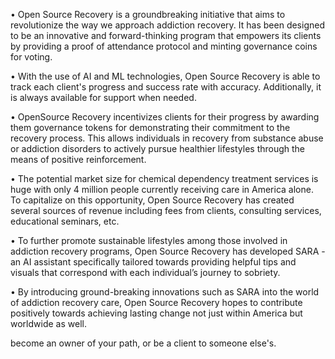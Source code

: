
• Open Source Recovery is a groundbreaking initiative that aims to revolutionize the way we approach addiction recovery. It has been designed to be an innovative and forward-thinking program that empowers its clients by providing a proof of attendance protocol and minting governance coins for voting. 

• With the use of AI and ML technologies, Open Source Recovery is able to track each client's progress and success rate with accuracy. Additionally, it is always available for support when needed. 

• OpenSource Recovery incentivizes clients for their progress by awarding them governance tokens for demonstrating their commitment to the recovery process. This allows individuals in recovery from substance abuse or addiction disorders to actively pursue healthier lifestyles through the means of positive reinforcement.

• The potential market size for chemical dependency treatment services is huge with only 4 million people currently receiving care in America alone. To capitalize on this opportunity, Open Source Recovery has created several sources of revenue including fees from clients, consulting services, educational seminars, etc. 

• To further promote sustainable lifestyles among those involved in addiction recovery programs, Open Source Recovery has developed SARA - an AI assistant specifically tailored towards providing helpful tips and visuals that correspond with each individual’s journey to sobriety. 

• By introducing ground-breaking innovations such as SARA into the world of addiction recovery care, Open Source Recovery hopes to contribute positively towards achieving lasting change not just within America but worldwide as well.

become an owner of your path, or be a client to someone else's.
